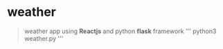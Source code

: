 # weather
> weather app using **Reactjs** and python **flask** framework
'''
python3 weather.py
'''
